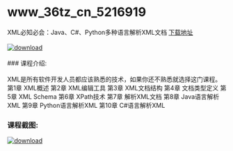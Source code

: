 # www_36tz_cn_5216919
XML必知必会：Java、C#、Python多种语言解析XML文档
[下载地址](http://www.36tz.cn/article/5216919 "下载地址")
<br/></br>[![download](http://36tz.cn/muke_img/2020_12_2-53-300x210.png "下载地址")](http://www.36tz.cn/article/5216919 "下载地址")
<br/></br>### 课程介绍:<br/></br>XML是所有软件开发人员都应该熟悉的技术，如果你还不熟悉就选择这门课程。
第1章 XML概述
第2章 XML编辑工具
第3章 XML文档结构
第4章 文档类型定义
第5章 XML Schema
第6章 XPath技术
第7章 解析XML文档
第8章 Java语言解析XML
第9章 Python语言解析XML
第10章 C#语言解析XML

### 课程截图:
[![download](http://36tz.cn/muke_img/2020_12_1-58.png "下载地址")](http://www.36tz.cn/article/5216919 "下载地址")
